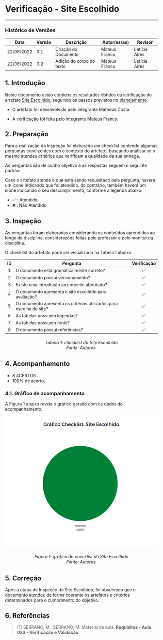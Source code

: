 # Verificação - Site Escolhido
***

### Histórico de Versões

**Data** | **Versão** | **Descrição** | **Autor(es/as)** | **Revisor** |
--- | --- | --- | --- | --- |
22/08/2022 | 0.1 | Criação do Documento | Mateus Franco | Letícia Aires
22/08/2022 | 0.2 | Adição do corpo do texto | Mateus Franco | Letícia Aires

## 1. Introdução

Neste documento estão contidos os resultados obtidos da verificação do artefato [Site Escolhido](../planejamento/analiseSites/site-escolhido.md), seguindo os passos previstos no [planejamento](planejamento-geral.md).

* O artefato foi desenvolvido pelo integrante Matheus Costa.

* A verificação foi feita pelo integrante Mateus Franco.


## 2. Preparação

Para a realização da Inspeção foi elaborado um checklist contendo algumas perguntas condizentes com o contexto do artefato, buscando analisar se o mesmo atendeu critérios que verificam a qualidade da sua entrega.

As perguntas são de cunho objetivo e as respostas seguem o seguinte padrão:

Caso o artefato atenda o que está sendo requisitado pela pergunta, haverá um ícone indicando que foi atendido, do contrário, também haverá um ícone indicando o seu descumprimento, conforme a legenda abaixo:

- ✅ : Atendido
- ❌ : Não Atendido

## 3. Inspeção

As perguntas foram elaboradas considerando os conteúdos aprendidos ao longo da disciplina, considerações feitas pelo professor e pelo monitor da disciplina.

O checklist do artefato pode ser visualizado na Tabela 1 abaixo.

|ID|Pergunta| Verificação |
|:---:|-------------|:--------:|
| 1 | O documento está gramaticalmente correto? | ✅|
| 2 | O documento possui versionamento? | ✅|
| 3 | Existe uma introdução ao conceito abordado?| ✅|
| 4 | O documento apresenta o site escolhido para avaliação?| ✅|
| 5 | O documento apresenta os critérios utilizados para escolha do site?| ✅|
| 6 | As tabelas possuem legendas? |✅|
| 7 | As tabelas possuem fonte?  |✅|
| 8 | O documento possui referências?| ✅|

<h6 align = "center">Tabela 1: checklist do Site Escolhido <br>Fonte: Autores. </h6>

## 4. Acompanhamento

- 8 ACERTOS
- 100% de acerto.

### 4.1. Gráfico de acompanhamento

A Figura 1 abaixo revela o gráfico gerado com os dados do acompanhamento.

![checklist do Site Escolhido](../assets/figura-4-site-escolhido.png)

<h6 align = "center">Figura 1: gráfico do checklist do Site Escolhido <br>Fonte: Autores. </h6>

## 5. Correção

Após a etapa de Inspeção do Site Escolhido, foi observado que o documento atendeu de forma coerente os artefatos e critérios determinados para o cumprimento do objetivo.

## 6. Referências

> [1] SERRANO, M.; SERRANO, M. Material de aula. **Requisitos - Aula 023 - Verificação e Validação**.
